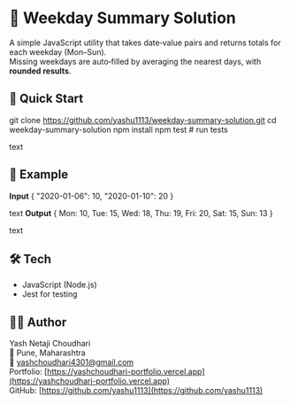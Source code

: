 

# 📅 Weekday Summary Solution

A simple JavaScript utility that takes date‑value pairs and returns totals for each weekday (Mon–Sun).  
Missing weekdays are auto‑filled by averaging the nearest days, with **rounded results**.

## 🚀 Quick Start
git clone https://github.com/yashu1113/weekday-summary-solution.git
cd weekday-summary-solution
npm install
npm test # run tests

text

## 📌 Example
**Input**
{
"2020-01-06": 10,
"2020-01-10": 20
}

text
**Output**
{ Mon: 10, Tue: 15, Wed: 18, Thu: 19, Fri: 20, Sat: 15, Sun: 13 }

text

## 🛠 Tech
- JavaScript (Node.js)
- Jest for testing

## 👨‍💻 Author
Yash Netaji Choudhari  
📍 Pune, Maharashtra  
📧 yashchoudhari4301@gmail.com  
Portfolio: [https://yashchoudhari-portfolio.vercel.app](https://yashchoudhari-portfolio.vercel.app)  
GitHub: [https://github.com/yashu1113](https://github.com/yashu1113)
